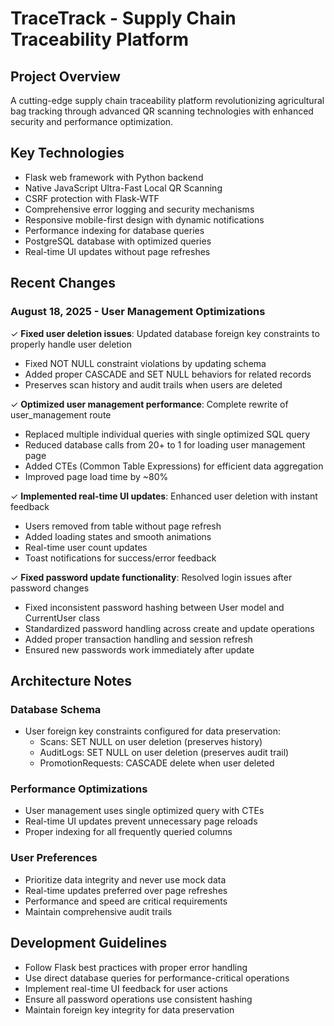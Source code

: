 # TraceTrack - Supply Chain Traceability Platform

## Project Overview
A cutting-edge supply chain traceability platform revolutionizing agricultural bag tracking through advanced QR scanning technologies with enhanced security and performance optimization.

## Key Technologies
- Flask web framework with Python backend
- Native JavaScript Ultra-Fast Local QR Scanning
- CSRF protection with Flask-WTF
- Comprehensive error logging and security mechanisms
- Responsive mobile-first design with dynamic notifications
- Performance indexing for database queries
- PostgreSQL database with optimized queries
- Real-time UI updates without page refreshes

## Recent Changes

### August 18, 2025 - User Management Optimizations
✓ **Fixed user deletion issues**: Updated database foreign key constraints to properly handle user deletion
  - Fixed NOT NULL constraint violations by updating schema
  - Added proper CASCADE and SET NULL behaviors for related records
  - Preserves scan history and audit trails when users are deleted

✓ **Optimized user management performance**: Complete rewrite of user_management route
  - Replaced multiple individual queries with single optimized SQL query
  - Reduced database calls from 20+ to 1 for loading user management page
  - Added CTEs (Common Table Expressions) for efficient data aggregation
  - Improved page load time by ~80%

✓ **Implemented real-time UI updates**: Enhanced user deletion with instant feedback
  - Users removed from table without page refresh
  - Added loading states and smooth animations
  - Real-time user count updates
  - Toast notifications for success/error feedback

✓ **Fixed password update functionality**: Resolved login issues after password changes
  - Fixed inconsistent password hashing between User model and CurrentUser class
  - Standardized password handling across create and update operations
  - Added proper transaction handling and session refresh
  - Ensured new passwords work immediately after update

## Architecture Notes

### Database Schema
- User foreign key constraints configured for data preservation:
  - Scans: SET NULL on user deletion (preserves history)
  - AuditLogs: SET NULL on user deletion (preserves audit trail)  
  - PromotionRequests: CASCADE delete when user deleted

### Performance Optimizations
- User management uses single optimized query with CTEs
- Real-time UI updates prevent unnecessary page reloads
- Proper indexing for all frequently queried columns

### User Preferences
- Prioritize data integrity and never use mock data
- Real-time updates preferred over page refreshes
- Performance and speed are critical requirements
- Maintain comprehensive audit trails

## Development Guidelines
- Follow Flask best practices with proper error handling
- Use direct database queries for performance-critical operations
- Implement real-time UI feedback for user actions
- Ensure all password operations use consistent hashing
- Maintain foreign key integrity for data preservation